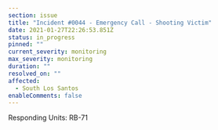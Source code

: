 ```yaml
---
section: issue
title: "Incident #0044 - Emergency Call - Shooting Victim"
date: 2021-01-27T22:26:53.851Z
status: in_progress
pinned: ""
current_severity: monitoring
max_severity: monitoring
duration: ""
resolved_on: ""
affected:
  - South Los Santos
enableComments: false
---
```

Responding Units: RB-71